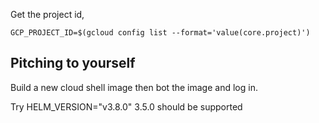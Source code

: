 Get the project id,

    GCP_PROJECT_ID=$(gcloud config list --format='value(core.project)')



## Pitching to yourself
Build a new cloud shell image then bot the image and log in.

Try HELM_VERSION="v3.8.0"
3.5.0 should be supported
